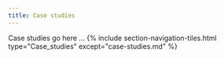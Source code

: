 ```yaml
---
title: Case studies
---
```


Case studies go here ...
{% include section-navigation-tiles.html type="Case_studies" except="case-studies.md" %}
